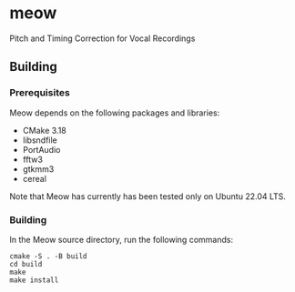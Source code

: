 # meow
Pitch and Timing Correction for Vocal Recordings

## Building

### Prerequisites

Meow depends on the following packages and libraries:

* CMake 3.18
* libsndfile
* PortAudio
* fftw3
* gtkmm3
* cereal

Note that Meow has currently has been tested only on Ubuntu 22.04 LTS.

### Building

In the Meow source directory, run the following commands:

    cmake -S . -B build
    cd build
    make
    make install
